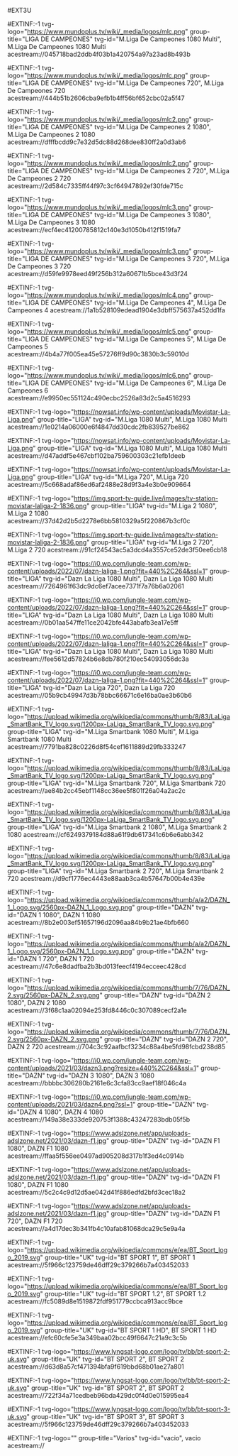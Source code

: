 #EXT3U

#EXTINF:-1 tvg-logo="https://www.mundoplus.tv/wiki/_media/logos/mlc.png" group-title="LIGA DE CAMPEONES" tvg-id="M.Liga De Campeones 1080 Multi", M.Liga De Campeones 1080 Multi
acestream://045718bad2ddb4f03b1a420754a97a23ad8b493b

#EXTINF:-1 tvg-logo="https://www.mundoplus.tv/wiki/_media/logos/mlc.png" group-title="LIGA DE CAMPEONES" tvg-id="M.Liga De Campeones 720", M.Liga De Campeones 720
acestream://444b51b2606cba9efb1b4ff56bf652cbc02a5f47

#EXTINF:-1 tvg-logo="https://www.mundoplus.tv/wiki/_media/logos/mlc2.png" group-title="LIGA DE CAMPEONES" tvg-id="M.Liga De Campeones 2 1080", M.Liga De Campeones 2 1080
acestream://dfffbcdd9c7e32d5dc88d268dee830ff2a0d3ab6

#EXTINF:-1 tvg-logo="https://www.mundoplus.tv/wiki/_media/logos/mlc2.png" group-title="LIGA DE CAMPEONES" tvg-id="M.Liga De Campeones 2 720", M.Liga De Campeones 2 720
acestream://2d584c7335ff44f97c3cf64947892ef30fde715c

#EXTINF:-1 tvg-logo="https://www.mundoplus.tv/wiki/_media/logos/mlc3.png" group-title="LIGA DE CAMPEONES" tvg-id="M.Liga De Campeones 3 1080", M.Liga De Campeones 3 1080
acestream://ecf4ec41200785812c140e3d1050b412f1519fa7

#EXTINF:-1 tvg-logo="https://www.mundoplus.tv/wiki/_media/logos/mlc3.png" group-title="LIGA DE CAMPEONES" tvg-id="M.Liga De Campeones 3 720", M.Liga De Campeones 3 720
acestream://d59fe9978eed49f256b312a60671b5bce43d3f24

#EXTINF:-1 tvg-logo="https://www.mundoplus.tv/wiki/_media/logos/mlc4.png" group-title="LIGA DE CAMPEONES" tvg-id="M.Liga De Campeones 4", M.Liga De Campeones 4
acestream://1a1b528109edead1904e3dbff575637a452dd1fa

#EXTINF:-1 tvg-logo="https://www.mundoplus.tv/wiki/_media/logos/mlc5.png" group-title="LIGA DE CAMPEONES" tvg-id="M.Liga De Campeones 5", M.Liga De Campeones 5
acestream://4b4a77f005ea45e57276ff9d90c3830b3c59010d

#EXTINF:-1 tvg-logo="https://www.mundoplus.tv/wiki/_media/logos/mlc6.png" group-title="LIGA DE CAMPEONES" tvg-id="M.Liga De Campeones 6", M.Liga De Campeones 6
acestream://e9950ec551124c490ecbc2526a83d2c5a4516293

#EXTINF:-1 tvg-logo="https://nowsat.info/wp-content/uploads/Movistar-La-Liga.png" group-title="LIGA" tvg-id="M.Liga 1080 Multi", M.Liga 1080 Multi
acestream://1e0214a06000e6f4847dd30cdc2fb839527be862

#EXTINF:-1 tvg-logo="https://nowsat.info/wp-content/uploads/Movistar-La-Liga.png" group-title="LIGA" tvg-id="M.Liga 1080 Multi", M.Liga 1080 Multi
acestream://d47addf5e467cbf102ba759600303c21efb1deeb

#EXTINF:-1 tvg-logo="https://nowsat.info/wp-content/uploads/Movistar-La-Liga.png" group-title="LIGA" tvg-id="M.Liga 720", M.Liga 720
acestream://5c668adaf86ed6af2488e28d9f3a4e3b0e909664

#EXTINF:-1 tvg-logo="https://img.sport-tv-guide.live/images/tv-station-movistar-laliga-2-1836.png" group-title="LIGA" tvg-id="M.Liga 2 1080", M.Liga 2 1080
acestream://37d42d2b5d2278e6bb5810329a5f220867b3cf0c

#EXTINF:-1 tvg-logo="https://img.sport-tv-guide.live/images/tv-station-movistar-laliga-2-1836.png" group-title="LIGA" tvg-id="M.Liga 2 720", M.Liga 2 720
acestream://91cf24543ac5a3dcd4a3557ce52de3f50ee6cb18

#EXTINF:-1 tvg-logo="https://i0.wp.com/jungle-team.com/wp-content/uploads/2022/07/dazn-laliga-1.png?fit=440%2C264&ssl=1" group-title="LIGA" tvg-id="Dazn La Liga 1080 Multi", Dazn La Liga 1080 Multi
acestream://7264961f63dc9dc6ef7acee7371f7a76b6a02061

#EXTINF:-1 tvg-logo="https://i0.wp.com/jungle-team.com/wp-content/uploads/2022/07/dazn-laliga-1.png?fit=440%2C264&ssl=1" group-title="LIGA" tvg-id="Dazn La Liga 1080 Multi", Dazn La Liga 1080 Multi
acestream://0b01aa547ffe11ce2042bfe443abafb3ea17e5ff

#EXTINF:-1 tvg-logo="https://i0.wp.com/jungle-team.com/wp-content/uploads/2022/07/dazn-laliga-1.png?fit=440%2C264&ssl=1" group-title="LIGA" tvg-id="Dazn La Liga 1080 Multi", Dazn La Liga 1080 Multi
acestream://fee5612d57824b6e8db780f210ec54093056dc3a

#EXTINF:-1 tvg-logo="https://i0.wp.com/jungle-team.com/wp-content/uploads/2022/07/dazn-laliga-1.png?fit=440%2C264&ssl=1" group-title="LIGA" tvg-id="Dazn La Liga 720", Dazn La Liga 720
acestream://05b9cb49947d3b78bbc66671c6e16ba0ae3b60b6

#EXTINF:-1 tvg-logo="https://upload.wikimedia.org/wikipedia/commons/thumb/8/83/LaLiga_SmartBank_TV_logo.svg/1200px-LaLiga_SmartBank_TV_logo.svg.png" group-title="LIGA" tvg-id="M.Liga Smartbank 1080 Multi", M.Liga Smartbank 1080 Multi
acestream://7791ba828c0226d8f54cef1611889d29fb333247

#EXTINF:-1 tvg-logo="https://upload.wikimedia.org/wikipedia/commons/thumb/8/83/LaLiga_SmartBank_TV_logo.svg/1200px-LaLiga_SmartBank_TV_logo.svg.png" group-title="LIGA" tvg-id="M.Liga Smartbank 720", M.Liga Smartbank 720
acestream://ae84b2cc45ebf1148cc36ee5f801f26a04a2ac2c

#EXTINF:-1 tvg-logo="https://upload.wikimedia.org/wikipedia/commons/thumb/8/83/LaLiga_SmartBank_TV_logo.svg/1200px-LaLiga_SmartBank_TV_logo.svg.png" group-title="LIGA" tvg-id="M.Liga Smartbank 2 1080", M.Liga Smartbank 2 1080
acestream://cf6249379184d88a61f9db617341c6b6e6abb342

#EXTINF:-1 tvg-logo="https://upload.wikimedia.org/wikipedia/commons/thumb/8/83/LaLiga_SmartBank_TV_logo.svg/1200px-LaLiga_SmartBank_TV_logo.svg.png" group-title="LIGA" tvg-id="M.Liga Smartbank 2 720", M.Liga Smartbank 2 720
acestream://d9cf1776ec4443e88aab3ca4b57647b00b4e439e

#EXTINF:-1 tvg-logo="https://upload.wikimedia.org/wikipedia/commons/thumb/a/a2/DAZN_1_Logo.svg/2560px-DAZN_1_Logo.svg.png" group-title="DAZN" tvg-id="DAZN 1 1080", DAZN 1 1080
acestream://8b2e003ef51657196d2096aa84b9b21ae4bfb660

#EXTINF:-1 tvg-logo="https://upload.wikimedia.org/wikipedia/commons/thumb/a/a2/DAZN_1_Logo.svg/2560px-DAZN_1_Logo.svg.png" group-title="DAZN" tvg-id="DAZN 1 720", DAZN 1 720
acestream://47c6e8dadfba2b3bd013feecf4194ecceec428cd

#EXTINF:-1 tvg-logo="https://upload.wikimedia.org/wikipedia/commons/thumb/7/76/DAZN_2.svg/2560px-DAZN_2.svg.png" group-title="DAZN" tvg-id="DAZN 2 1080", DAZN 2 1080
acestream://3f68c1aa02094e253fd8446c0c307089cecf2a1e

#EXTINF:-1 tvg-logo="https://upload.wikimedia.org/wikipedia/commons/thumb/7/76/DAZN_2.svg/2560px-DAZN_2.svg.png" group-title="DAZN" tvg-id="DAZN 2 720", DAZN 2 720
acestream://704c3c92aafbcf3234c88a4be5fd98fcbd238d85

#EXTINF:-1 tvg-logo="https://i0.wp.com/jungle-team.com/wp-content/uploads/2021/03/dazn3.png?resize=440%2C264&ssl=1" group-title="DAZN" tvg-id="DAZN 3 1080", DAZN 3 1080
acestream://bbbbc306280b2161e6c3cfa83cc9aef18f046c4a

#EXTINF:-1 tvg-logo="https://i0.wp.com/jungle-team.com/wp-content/uploads/2021/03/dazn4.png?ssl=1" group-title="DAZN" tvg-id="DAZN 4 1080", DAZN 4 1080
acestream://149a38e333de920753f1388c43247283bdb05f5b

#EXTINF:-1 tvg-logo="https://www.adslzone.net/app/uploads-adslzone.net/2021/03/dazn-f1.jpg" group-title="DAZN" tvg-id="DAZN F1 1080", DAZN F1 1080
acestream://ffaa5f556ee0497ad905208d317b1f3ed4c0914b

#EXTINF:-1 tvg-logo="https://www.adslzone.net/app/uploads-adslzone.net/2021/03/dazn-f1.jpg" group-title="DAZN" tvg-id="DAZN F1 1080", DAZN F1 1080
acestream://5c2c4c9d12d5ae042d41f886edfd2bfd3cec18a2

#EXTINF:-1 tvg-logo="https://www.adslzone.net/app/uploads-adslzone.net/2021/03/dazn-f1.jpg" group-title="DAZN" tvg-id="DAZN F1 720", DAZN F1 720
acestream://a4d17dec3b341fb4c10afab81068dca29c5e9a4a

#EXTINF:-1 tvg-logo="https://upload.wikimedia.org/wikipedia/commons/e/ea/BT_Sport_logo_2019.svg" group-title="UK" tvg-id="BT SPORT 1", BT SPORT 1
acestream://5f966c123759de46dff29c379266b7a403452033

#EXTINF:-1 tvg-logo="https://upload.wikimedia.org/wikipedia/commons/e/ea/BT_Sport_logo_2019.svg" group-title="UK" tvg-id="BT SPORT 1.2", BT SPORT 1.2
acestream://fc5089d8e1519872fdf951779ccbca913acc9bce

#EXTINF:-1 tvg-logo="https://upload.wikimedia.org/wikipedia/commons/e/ea/BT_Sport_logo_2019.svg" group-title="UK" tvg-id="BT SPORT 1 HD", BT SPORT 1 HD
acestream://efc60cfe5e3a349baa02bcc49f6647c21a9c3c5b

#EXTINF:-1 tvg-logo="https://www.lyngsat-logo.com/logo/tv/bb/bt-sport-2-uk.svg" group-title="UK" tvg-id="BT SPORT 2", BT SPORT 2
acestream://d63d8a57cf471394bfa9f619bbd68b01ae27a801

#EXTINF:-1 tvg-logo="https://www.lyngsat-logo.com/logo/tv/bb/bt-sport-2-uk.svg" group-title="UK" tvg-id="BT SPORT 2", BT SPORT 2
acestream://722f34a71cedbeb96bda429dc0f4d0e015995ea4

#EXTINF:-1 tvg-logo="https://www.lyngsat-logo.com/logo/tv/bb/bt-sport-3-uk.svg" group-title="UK" tvg-id="BT SPORT 3", BT SPORT 3
acestream://5f966c123759de46dff29c379266b7a403452033

#EXTINF:-1 tvg-logo="" group-title="Varios" tvg-id="vacio", vacio
acestream://

